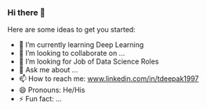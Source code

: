 ### Hi there 👋

Here are some ideas to get you started:

- 🌱 I’m currently learning Deep Learning
- 👯 I’m looking to collaborate on ...
- 🤔 I’m looking for Job of Data Science Roles
- 💬 Ask me about ...
- 📫 How to reach me: www.linkedin.com/in/tdeepak1997
- 😄 Pronouns: He/His
- ⚡ Fun fact: ...

